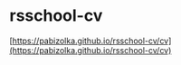 # rsschool-cv
[https://pabizolka.github.io/rsschool-cv/cv](https://pabizolka.github.io/rsschool-cv/cv)

